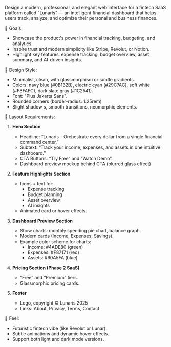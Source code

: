 Design a modern, professional, and elegant web interface for a fintech SaaS platform called "Lunaris" — an intelligent financial dashboard that helps users track, analyze, and optimize their personal and business finances.

🎯 Goals:
- Showcase the product's power in financial tracking, budgeting, and analytics.
- Inspire trust and modern simplicity like Stripe, Revolut, or Notion.
- Highlight key features: expense tracking, budget overview, asset summary, and AI-driven insights.

🎨 Design Style:
- Minimalist, clean, with glassmorphism or subtle gradients.
- Colors: navy blue (#0B132B), electric cyan (#29C7AC), soft white (#F8FAFC), dark slate gray (#1C2541).
- Font: "Plus Jakarta Sans".
- Rounded corners (border-radius: 1.25rem)
- Slight shadow s, smooth transitions, neumorphic elements.

🧱 Layout Requirements:
1. **Hero Section**  
   - Headline: “Lunaris – Orchestrate every dollar from a single financial command center.”  
   - Subtext: “Track your income, expenses, and assets in one intuitive dashboard.”  
   - CTA Buttons: “Try Free” and “Watch Demo”
   - Dashboard preview mockup behind CTA (blurred glass effect)

2. **Feature Highlights Section**  
   - Icons + text for:
     - Expense tracking
     - Budget planning
     - Asset overview
     - AI insights
   - Animated card or hover effects.

3. **Dashboard Preview Section**  
   - Show charts: monthly spending pie chart, balance graph.
   - Modern cards (Income, Expenses, Savings).
   - Example color scheme for charts:
     - Income: #4ADE80 (green)
     - Expenses: #F87171 (red)
     - Assets: #60A5FA (blue)

4. **Pricing Section (Phase 2 SaaS)**  
   - “Free” and “Premium” tiers.
   - Glassmorphic pricing cards.

5. **Footer**  
   - Logo, copyright © Lunaris 2025
   - Links: About, Privacy, Terms, Contact

🧠 Feel:
- Futuristic fintech vibe (like Revolut or Lunar).
- Subtle animations and dynamic hover effects.
- Support both light and dark mode versions.

